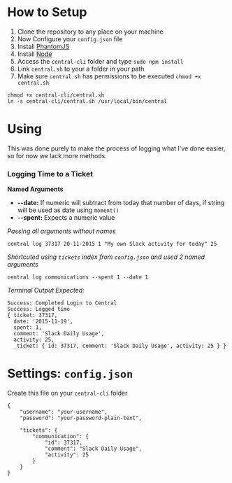 # How to Setup
1. Clone the repository to any place on your machine
2. Now Configure your `config.json` file
3. Install [PhantomJS](http://phantomjs.org/)
4. Install [Node](https://nodejs.org/)
5. Access the `central-cli` folder and type `sudo npm install`
6. Link `central.sh` to your a folder in your path
7. Make sure `central.sh` has permissions to be executed `chmod +x central.sh`

```
chmod +x central-cli/central.sh
ln -s central-cli/central.sh /usr/local/bin/central
```


# Using
This was done purely to make the process of logging what I've done easier, so for now we lack more methods.

### Logging Time to a Ticket
**Named Arguments**
* **--date:** If numeric will subtract from today that number of days, if string will be used as date using `moment()`
* **--spent:** Expects a numeric value


_Passing all arguments without names_
```
central log 37317 20-11-2015 1 "My own Slack activity for today" 25
```

_Shortcuted using `tickets` index from `config.json` and used 2 named arguments_
```
central log communications --spent 1 --date 1
```

_Terminal Output Expected:_
```
Success: Completed Login to Central
Success: Logged time
{ ticket: 37317,
  date: '2015-11-19',
  spent: 1,
  comment: 'Slack Daily Usage',
  activity: 25,
  _ticket: { id: 37317, comment: 'Slack Daily Usage', activity: 25 } }
```


# Settings: `config.json`
Create this file on your `central-cli` folder

```
{
	"username": "your-username",
	"password": "your-password-plain-text",

	"tickets": {
		"communication": {
			"id": 37317,
			"comment": "Slack Daily Usage",
			"activity": 25
		}
	}
}
```